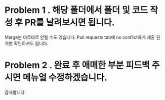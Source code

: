 # Problem 1 . 해당 폴더에서 폴더 및 코드 작성 후 PR를 날려보시면 됩니다.
Merge는 바로바로 안될 수도 있습니다. Pull requests tab에 no conflict하게 제출 된거만 확인하셔도 됩니다.

# Problem 2 . 완료 후 애매한 부분 피드백 주시면 메뉴얼 수정하겠습니다.
감사합니다

